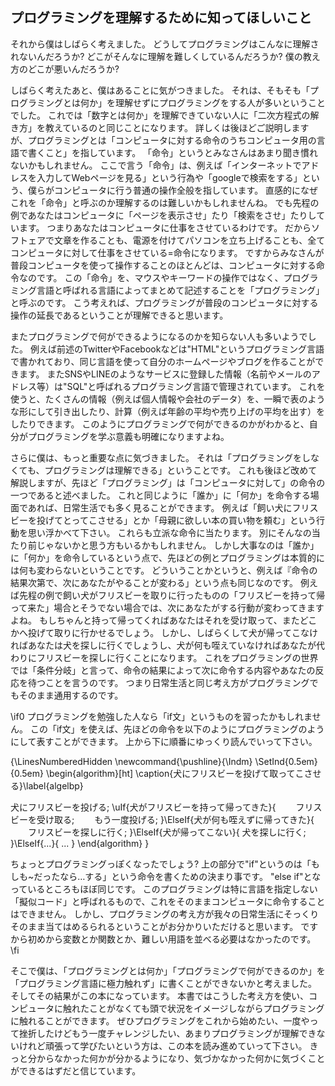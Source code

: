 
## プログラミングを理解するために知ってほしいこと

それから僕はしばらく考えました。
どうしてプログラミングはこんなに理解されないんだろうか?
どこがそんなに理解を難しくしているんだろうか?
僕の教え方のどこが悪いんだろうか?


しばらく考えたあと、僕はあることに気がつきました。
それは、そもそも「プログラミングとは何か」を理解せずにプログラミングをする人が多いということでした。
これでは「数字とは何か」を理解できていない人に「二次方程式の解き方」を教えているのと同じことになります。
詳しくは後ほどご説明しますが、プログラミングとは「コンピュータに対する命令のうちコンピュータ用の言語で書くこと」を指しています。
「命令」というとみなさんはあまり聞き慣れないかもしれません。
ここで言う「命令」は、例えば「インターネットでアドレスを入力してWebページを見る」という行為や「googleで検索をする」という、僕らがコンピュータに行う普通の操作全般を指しています。
直感的になぜこれを「命令」と呼ぶのか理解するのは難しいかもしれませんね。
でも先程の例であなたはコンピュータに「ページを表示させ」たり「検索をさせ」たりしています。
つまりあなたはコンピュータに仕事をさせているわけです。
だからソフトェアで文章を作ることも、電源を付けてパソコンを立ち上げることも、全てコンピュータに対して仕事をさせている=命令になります。
ですからみなさんが普段コンピュータを使って操作することのほとんどは、コンピュータに対する命令なのです。
この「命令」を、マウスやキーワードの操作ではなく、プログラミング言語と呼ばれる言語によってまとめて記述することを「プログラミング」と呼ぶのです。
こう考えれば、プログラミングが普段のコンピュータに対する操作の延長であるということが理解できると思います。


またプログラミングで何ができるようになるのかを知らない人も多いようでした。
例えば前述のTwitterやFacebookなどは"HTML"というプログラミング言語で書かれており、同じ言語を使って自分のホームページやブログを作ることができます。
またSNSやLINEのようなサービスに登録した情報（名前やメールのアドレス等）は"SQL"と呼ばれるプログラミング言語で管理されています。
これを使うと、たくさんの情報（例えば個人情報や会社のデータ）を、一瞬で表のような形にして引き出したり、計算（例えば年齢の平均や売り上げの平均を出す）をしたりできます。
このようにプログラミングで何ができるのかがわかると、自分がプログラミングを学ぶ意義も明確になりますよね。


さらに僕は、もっと重要な点に気づきました。
それは「プログラミングをしなくても、プログラミングは理解できる」ということです。
これも後ほど改めて解説しますが、先ほど「プログラミング」は「コンピュータに対して」の命令の一つであると述べました。
これと同じように「誰か」に「何か」を命令する場面であれば、日常生活でも多く見ることができます。
例えば「飼い犬にフリスビーを投げてとってこさせる」とか「母親に欲しい本の買い物を頼む」という行動を思い浮かべて下さい。
これらも立派な命令に当たります。
別にそんなの当たり前じゃないかと思う方もいるかもしれません。
しかし大事なのは「誰か」に「何か」を命令しているという点で、先ほどの例とプログラミングは本質的には何も変わらないということです。
どういうことかというと、例えば『命令の結果次第で、次にあなたがやることが変わる」という点も同じなのです。
例えば先程の例で飼い犬がフリスビーを取りに行ったものの「フリスビーを持って帰って来た」場合とそうでない場合では、次にあなたがする行動が変わってきますよね。
もしちゃんと持って帰ってくればあなたはそれを受け取って、またどこかへ投げて取りに行かせるでしょう。
しかし、しばらくして犬が帰ってこなければあなたは犬を探しに行くでしょうし、犬が何も咥えていなければあなたが代わりにフリスビーを探しに行くことになります。
これをプログラミングの世界では「条件分岐」と言って、命令の結果によって次に命令する内容やあなたの反応を待つことを言うのです。
つまり日常生活と同じ考え方がプログラミングでもそのまま通用するのです。

\if0
プログラミングを勉強した人なら「if文」というものを習ったかもしれません。
この「if文」を使えば、先ほどの命令を以下のようにプログラミングのようにして表すことができます。
上から下に順番にゆっくり読んでいって下さい。

{\LinesNumberedHidden
\newcommand{\pushline}{\Indm}
\SetInd{0.5em}{0.5em}
\begin{algorithm}[ht]
\caption{犬にフリスビーを投げて取ってこさせる}\label{algelbp}

犬にフリスビーを投げる\;
\uIf{犬がフリスビーを持って帰ってきた}{
　　フリスビーを受け取る\;
　　もう一度投げる\;
}\ElseIf{犬が何も咥えずに帰ってきた}{
　　フリスビーを探しに行く\;
}\ElseIf{犬が帰ってこない}{
  犬を探しに行く\;
}\ElseIf{...}{
  ...
}
\end{algorithm}
}

ちょっとプログラミングっぽくなったでしょう?
上の部分で"if"というのは「もしも~だったなら…する」という命令を書くための決まり事です。
"else if"となっているところもほぼ同じです。
このプログラミングは特に言語を指定しない「擬似コード」と呼ばれるもので、これをそのままコンピュータに命令することはできません。
しかし、プログラミングの考え方が我々の日常生活にそっくりそのまま当てはめるられるということがお分かりいただけると思います。
ですから初めから変数とか関数とか、難しい用語を並べる必要はなかったのです。
\fi

そこで僕は、「プログラミングとは何か」「プログラミングで何ができるのか」を「プログラミング言語に極力触れず」に書くことができないかと考えました。
そしてその結果がこの本になっています。
本書ではこうした考え方を使い、コンピュータに触れたことがなくても頭で状況をイメージしながらプログラミングに触れることができます。
ぜひプログラミングをこれから始めたい、一度やって挫折したけどもう一度チャレンジしたい、あまりプログラミングが理解できないけれど頑張って学びたいという方は、この本を読み進めていって下さい。
きっと分からなかった何かが分かるようになり、気づかなかった何かに気づくことができるはずだと信じています。
